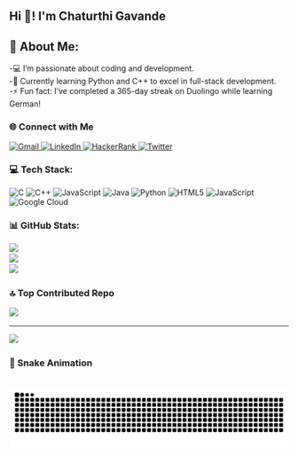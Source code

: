 <h2 align="left">Hi 👋! I'm Chaturthi Gavande </h2>

## 💫 About Me:
-💻 I’m passionate about coding and development.<br>-🌱 Currently learning Python and C++ to excel in full-stack development.<br>-⚡ Fun fact: I’ve completed a 365-day streak on Duolingo while learning German!


### 🌐 Connect with Me
<div align="left">
  <a href="mailto:science.and.technology728@gmail.com" target="_blank">
    <img src="https://img.shields.io/static/v1?message=Gmail&logo=gmail&label=&color=D14836&logoColor=white&labelColor=&style=for-the-badge" height="35" alt="Gmail" />
  </a>
  <a href="https://www.linkedin.com/in/chaturthi-gavande-9188b22b8?utm_source=share&utm_campaign=share_via&utm_content=profile&utm_medium=android_app" target="_blank">
    <img src="https://img.shields.io/static/v1?message=LinkedIn&logo=linkedin&label=&color=0077B5&logoColor=white&labelColor=&style=for-the-badge" height="35" alt="LinkedIn" />
  </a>
  <a href="https://www.hackerrank.com/profile/science_and_tec1" target="_blank">
    <img src="https://img.shields.io/static/v1?message=HackerRank&logo=hackerrank&label=&color=2EC866&logoColor=white&labelColor=&style=for-the-badge" height="35" alt="HackerRank" />
  </a>
  <a href="https://x.com/ChaturthiG52702" target="_blank">
    <img src="https://img.shields.io/static/v1?message=Twitter&logo=twitter&label=&color=1DA1F2&logoColor=white&labelColor=&style=for-the-badge" height="35" alt="Twitter" />
  </a>
</div>

### 💻 Tech Stack:
![C](https://img.shields.io/badge/c-%2300599C.svg?style=for-the-badge&logo=c&logoColor=white) ![C++](https://img.shields.io/badge/c++-%2300599C.svg?style=for-the-badge&logo=c%2B%2B&logoColor=white) ![JavaScript](https://img.shields.io/badge/javascript-%23323330.svg?style=for-the-badge&logo=javascript&logoColor=%23F7DF1E) ![Java](https://img.shields.io/badge/java-%23ED8B00.svg?style=for-the-badge&logo=openjdk&logoColor=white) ![Python](https://img.shields.io/badge/python-3670A0?style=for-the-badge&logo=python&logoColor=ffdd54) ![HTML5](https://img.shields.io/badge/html5-%23E34F26.svg?style=for-the-badge&logo=html5&logoColor=white) ![JavaScript](https://img.shields.io/badge/javascript-%23323330.svg?style=for-the-badge&logo=javascript&logoColor=%23F7DF1E) ![Google Cloud](https://img.shields.io/badge/GoogleCloud-%234285F4.svg?style=for-the-badge&logo=google-cloud&logoColor=white)
### 📊 GitHub Stats:
![](https://github-readme-stats.vercel.app/api?username=Chaturthi678&theme=calm&hide_border=false&include_all_commits=false&count_private=false)<br/>
![](https://github-readme-streak-stats.herokuapp.com/?user=Chaturthi678&theme=calm&hide_border=false)<br/>
![](https://github-readme-stats.vercel.app/api/top-langs/?username=Chaturthi678&theme=calm&hide_border=false&include_all_commits=false&count_private=false&layout=compact)

### 🔝 Top Contributed Repo
![](https://github-contributor-stats.vercel.app/api?username=Chaturthi678&limit=5&theme=dark&combine_all_yearly_contributions=true)

---
[![](https://visitcount.itsvg.in/api?id=Chaturthi678&icon=0&color=0)](https://visitcount.itsvg.in)

<!-- Proudly created with GPRM ( https://gprm.itsvg.in ) -->

### 🐍 Snake Animation
<br clear="both">

<img src="https://raw.githubusercontent.com/Chaturthi678/Chaturthi678/output/snake.svg" alt="Snake animation" />
